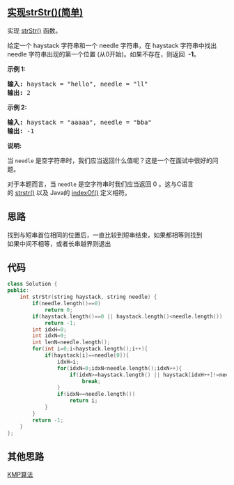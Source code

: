 ## [实现strStr()(简单)](https://leetcode-cn.com/problems/template/)
<p>实现&nbsp;<a href="https://baike.baidu.com/item/strstr/811469">strStr()</a>&nbsp;函数。</p>

<p>给定一个&nbsp;haystack 字符串和一个 needle 字符串，在 haystack 字符串中找出 needle 字符串出现的第一个位置 (从0开始)。如果不存在，则返回&nbsp; <strong>-1</strong>。</p>

<p><strong>示例 1:</strong></p>

<pre><strong>输入:</strong> haystack = "hello", needle = "ll"
<strong>输出:</strong> 2
</pre>

<p><strong>示例 2:</strong></p>

<pre><strong>输入:</strong> haystack = "aaaaa", needle = "bba"
<strong>输出:</strong> -1
</pre>

<p><strong>说明:</strong></p>

<p>当&nbsp;<code>needle</code>&nbsp;是空字符串时，我们应当返回什么值呢？这是一个在面试中很好的问题。</p>

<p>对于本题而言，当&nbsp;<code>needle</code>&nbsp;是空字符串时我们应当返回 0 。这与C语言的&nbsp;<a href="https://baike.baidu.com/item/strstr/811469">strstr()</a>&nbsp;以及 Java的&nbsp;<a href="https://docs.oracle.com/javase/7/docs/api/java/lang/String.html#indexOf(java.lang.String)">indexOf()</a>&nbsp;定义相符。</p>

## 思路
找到与短串首位相同的位置后，一直比较到短串结束，如果都相等则找到  
如果中间不相等，或者长串越界则退出

## 代码
```c++
class Solution {
public:
    int strStr(string haystack, string needle) {
        if(needle.length()==0)
            return 0;
        if(haystack.length()==0 || haystack.length()<needle.length())
            return -1;
        int idxH=0;
        int idxN=0;
        int lenN=needle.length();
        for(int i=0;i<haystack.length();i++){
            if(haystack[i]==needle[0]){
                idxH=i;
                for(idxN=0;idxN<needle.length();idxN++){
                    if(idxN>=haystack.length() || haystack[idxH++]!=needle[idxN])
                        break;
                }
                if(idxN==needle.length())
                    return i;
            }
        }
        return -1;
    }
};
```
## 其他思路
[KMP算法](https://leetcode-cn.com/problems/implement-strstr/solution/kmp-suan-fa-xiang-jie-by-labuladong/)